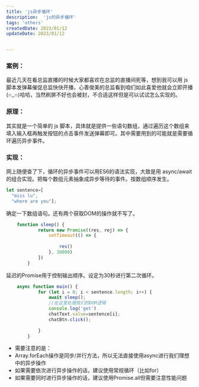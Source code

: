 ```yaml
---
title: 'js异步循环'
description:  'js的异步循环'
tags: 'others' 
createdDate: 2023/01/12
updateDate: 2023/01/12


---
```



### 案例：
最近几天在看总监直播的时候大家都喜欢在总监的直播间死等，想到我可以用 js 脚本发弹幕催促总监快快开播，心善俊美的总监看到咱们如此喜爱他就会立即开播(∩_∩)哈哈，当然刷屏不好也会被封，不合适这样但是可以试试怎么实现的。
### 原理：
其实就是一个简单的 js 脚本，具体就是提供一些语句数组，通过遍历这个数组来填入输入框再触发按钮的点击事件发送弹幕即可。其中需要用到的可能就是需要循环遍历异步事件。
### 实现：
网上随便查了下，循环的异步事件可以用ES6的语法实现，大致是用 async/await 的组合实现。把每个数组元素抽象成异步等待的事件。按数组顺序发生。
```javascript
let sentence=[
  "miss lu",
  "where are you"];
```
确定一下数组语句。还有两个获取DOM的操作就不写了。
```javascript
  	function sleep() {
            return new Promise((res, rej) => {
                setTimeout(() => {
                   
                    res()
                }, 30000)
            })
        }
```
延迟的Promise用于控制输出顺序。设定为30秒进行第二次循环。
```javascript
  	async function main() {
            for (let i = 0; i < sentence.length; i++) {
                await sleep();
              	//在这里处理我们的DOM逻辑
                console.log('get')
                chatText.value=sentence[i];
                chatBtn.click();
              
            }
        }
```

- 需要注意的是：
- Array.forEach操作是同步/并行方法，所以无法直接使用async进行我们理想中的异步操作
- 如果需要依次进行异步操作的话，建议使用常规循环（比如for）
- 如果需要同时进行异步操作的话，建议使用Promise.all但需要注意性能问题

